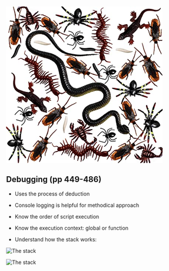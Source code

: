 ![bugs](bugs.jpg)

## Debugging (pp 449-486)

+ Uses the process of deduction

+ Console logging is helpful for methodical approach

+ Know the order of script execution

+ Know the execution context: global or function

+ Understand how the stack works:

![The stack](stack1.png)

![The stack](stack.png)

